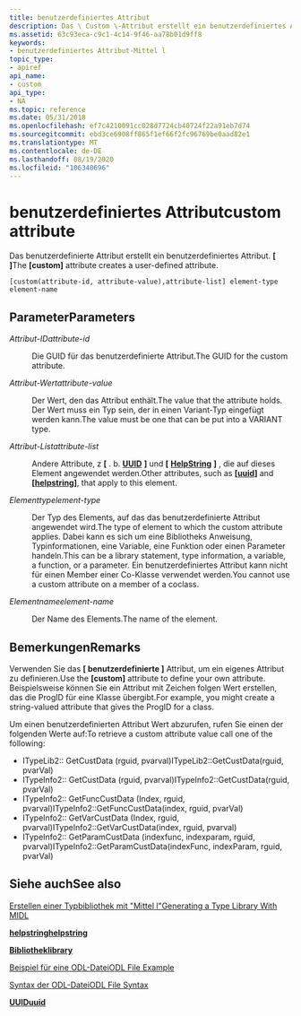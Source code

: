```yaml
---
title: benutzerdefiniertes Attribut
description: Das \ Custom \-Attribut erstellt ein benutzerdefiniertes Attribut.
ms.assetid: 63c93eca-c9c1-4c14-9f46-aa78b01d9ff8
keywords:
- benutzerdefiniertes Attribut-Mittel l
topic_type:
- apiref
api_name:
- custom
api_type:
- NA
ms.topic: reference
ms.date: 05/31/2018
ms.openlocfilehash: ef7c4210091cc028d7724cb40724f22a91eb7d74
ms.sourcegitcommit: ebd3ce6908ff865f1ef66f2fc96769be0aad82e1
ms.translationtype: MT
ms.contentlocale: de-DE
ms.lasthandoff: 08/19/2020
ms.locfileid: "106340696"
---
```

# <a name="custom-attribute"></a><span data-ttu-id="0aa63-104">benutzerdefiniertes Attribut</span><span class="sxs-lookup"><span data-stu-id="0aa63-104">custom attribute</span></span>

<span data-ttu-id="0aa63-105">Das benutzerdefinierte Attribut erstellt ein benutzerdefiniertes Attribut. **\[ \]**</span><span class="sxs-lookup"><span data-stu-id="0aa63-105">The **\[custom\]** attribute creates a user-defined attribute.</span></span>

``` syntax
[custom(attribute-id, attribute-value),attribute-list] element-type element-name
```

## <a name="parameters"></a><span data-ttu-id="0aa63-106">Parameter</span><span class="sxs-lookup"><span data-stu-id="0aa63-106">Parameters</span></span>

<dl> <dt>

<span data-ttu-id="0aa63-107">*Attribut-ID*</span><span class="sxs-lookup"><span data-stu-id="0aa63-107">*attribute-id*</span></span> 
</dt> <dd>

<span data-ttu-id="0aa63-108">Die GUID für das benutzerdefinierte Attribut.</span><span class="sxs-lookup"><span data-stu-id="0aa63-108">The GUID for the custom attribute.</span></span>

</dd> <dt>

<span data-ttu-id="0aa63-109">*Attribut-Wert*</span><span class="sxs-lookup"><span data-stu-id="0aa63-109">*attribute-value*</span></span> 
</dt> <dd>

<span data-ttu-id="0aa63-110">Der Wert, den das Attribut enthält.</span><span class="sxs-lookup"><span data-stu-id="0aa63-110">The value that the attribute holds.</span></span> <span data-ttu-id="0aa63-111">Der Wert muss ein Typ sein, der in einen Variant-Typ eingefügt werden kann.</span><span class="sxs-lookup"><span data-stu-id="0aa63-111">The value must be one that can be put into a VARIANT type.</span></span>

</dd> <dt>

<span data-ttu-id="0aa63-112">*Attribut-List*</span><span class="sxs-lookup"><span data-stu-id="0aa63-112">*attribute-list*</span></span> 
</dt> <dd>

<span data-ttu-id="0aa63-113">Andere Attribute, z **\[** . b. [**UUID**](uuid.md) **\]** und **\[** [**HelpString**](helpstring.md) **\]** , die auf dieses Element angewendet werden.</span><span class="sxs-lookup"><span data-stu-id="0aa63-113">Other attributes, such as **\[**[**uuid**](uuid.md)**\]** and **\[**[**helpstring**](helpstring.md)**\]**, that apply to this element.</span></span>

</dd> <dt>

<span data-ttu-id="0aa63-114">*Elementtyp*</span><span class="sxs-lookup"><span data-stu-id="0aa63-114">*element-type*</span></span> 
</dt> <dd>

<span data-ttu-id="0aa63-115">Der Typ des Elements, auf das das benutzerdefinierte Attribut angewendet wird.</span><span class="sxs-lookup"><span data-stu-id="0aa63-115">The type of element to which the custom attribute applies.</span></span> <span data-ttu-id="0aa63-116">Dabei kann es sich um eine Bibliotheks Anweisung, Typinformationen, eine Variable, eine Funktion oder einen Parameter handeln.</span><span class="sxs-lookup"><span data-stu-id="0aa63-116">This can be a library statement, type information, a variable, a function, or a parameter.</span></span> <span data-ttu-id="0aa63-117">Ein benutzerdefiniertes Attribut kann nicht für einen Member einer Co-Klasse verwendet werden.</span><span class="sxs-lookup"><span data-stu-id="0aa63-117">You cannot use a custom attribute on a member of a coclass.</span></span>

</dd> <dt>

<span data-ttu-id="0aa63-118">*Elementname*</span><span class="sxs-lookup"><span data-stu-id="0aa63-118">*element-name*</span></span> 
</dt> <dd>

<span data-ttu-id="0aa63-119">Der Name des Elements.</span><span class="sxs-lookup"><span data-stu-id="0aa63-119">The name of the element.</span></span>

</dd> </dl>

## <a name="remarks"></a><span data-ttu-id="0aa63-120">Bemerkungen</span><span class="sxs-lookup"><span data-stu-id="0aa63-120">Remarks</span></span>

<span data-ttu-id="0aa63-121">Verwenden Sie das **\[ benutzerdefinierte \]** Attribut, um ein eigenes Attribut zu definieren.</span><span class="sxs-lookup"><span data-stu-id="0aa63-121">Use the **\[custom\]** attribute to define your own attribute.</span></span> <span data-ttu-id="0aa63-122">Beispielsweise können Sie ein Attribut mit Zeichen folgen Wert erstellen, das die ProgID für eine Klasse übergibt.</span><span class="sxs-lookup"><span data-stu-id="0aa63-122">For example, you might create a string-valued attribute that gives the ProgID for a class.</span></span>

<span data-ttu-id="0aa63-123">Um einen benutzerdefinierten Attribut Wert abzurufen, rufen Sie einen der folgenden Werte auf:</span><span class="sxs-lookup"><span data-stu-id="0aa63-123">To retrieve a custom attribute value call one of the following:</span></span>

-   <span data-ttu-id="0aa63-124">ITypeLib2:: GetCustData (rguid, pvarval)</span><span class="sxs-lookup"><span data-stu-id="0aa63-124">ITypeLib2::GetCustData(rguid, pvarVal)</span></span>
-   <span data-ttu-id="0aa63-125">ITypeInfo2:: GetCustData (rguid, pvarval)</span><span class="sxs-lookup"><span data-stu-id="0aa63-125">ITypeInfo2::GetCustData(rguid, pvarVal)</span></span>
-   <span data-ttu-id="0aa63-126">ITypeInfo2:: GetFuncCustData (Index, rguid, pvarval)</span><span class="sxs-lookup"><span data-stu-id="0aa63-126">ITypeInfo2::GetFuncCustData(index, rguid, pvarVal)</span></span>
-   <span data-ttu-id="0aa63-127">ITypeInfo2:: GetVarCustData (Index, rguid, pvarval)</span><span class="sxs-lookup"><span data-stu-id="0aa63-127">ITypeInfo2::GetVarCustData(index, rguid, pvarval)</span></span>
-   <span data-ttu-id="0aa63-128">ITypeInfo2:: GetParamCustData (indexfunc, indexparam, rguid, pvarval)</span><span class="sxs-lookup"><span data-stu-id="0aa63-128">ITypeInfo2::GetParamCustData(indexFunc, indexParam, rguid, pvarVal)</span></span>

## <a name="see-also"></a><span data-ttu-id="0aa63-129">Siehe auch</span><span class="sxs-lookup"><span data-stu-id="0aa63-129">See also</span></span>

<dl> <dt>

[<span data-ttu-id="0aa63-130">Erstellen einer Typbibliothek mit "Mittel l"</span><span class="sxs-lookup"><span data-stu-id="0aa63-130">Generating a Type Library With MIDL</span></span>](generating-a-type-library-with-midl-2.md)
</dt> <dt>

[<span data-ttu-id="0aa63-131">**helpstring**</span><span class="sxs-lookup"><span data-stu-id="0aa63-131">**helpstring**</span></span>](helpstring.md)
</dt> <dt>

[<span data-ttu-id="0aa63-132">**Bibliothek**</span><span class="sxs-lookup"><span data-stu-id="0aa63-132">**library**</span></span>](library.md)
</dt> <dt>

[<span data-ttu-id="0aa63-133">Beispiel für eine ODL-Datei</span><span class="sxs-lookup"><span data-stu-id="0aa63-133">ODL File Example</span></span>](/previous-versions/windows/desktop/automat/odl-file-example)
</dt> <dt>

[<span data-ttu-id="0aa63-134">Syntax der ODL-Datei</span><span class="sxs-lookup"><span data-stu-id="0aa63-134">ODL File Syntax</span></span>](/previous-versions/windows/desktop/automat/odl-file-syntax)
</dt> <dt>

[<span data-ttu-id="0aa63-135">**UUID**</span><span class="sxs-lookup"><span data-stu-id="0aa63-135">**uuid**</span></span>](uuid.md)
</dt> </dl>

 

 